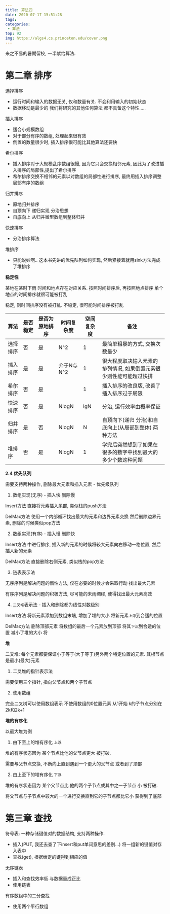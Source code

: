 ```yaml
---
title: 算法四
date: 2020-07-17 15:51:28
tags:
categories:
 - 算法
top: 92
img: https://algs4.cs.princeton.edu/cover.png
---
```


来之不易的暑期留校, 一半献给算法.

# 第二章 排序

选择排序
- 运行时间和输入的数据无关, 仅和数量有关.
不会利用输入的初始状态
- 数据移动是最少的
我们将研究的其他任何算法 都不具备这个特性.....

插入排序
- 适合小规模数组
- 对于部分有序的数组, 处理起来很有效
- 倒置的数量很少时, 插入排序很可能比其他算法还要快

希尔排序
- 插入排序对于大规模乱序数组很慢, 因为它只会交换相邻元素, 因此为了改进插入排序的局部性,提出了希尔排序
- 希尔排序交换不相邻的元素以对数组的局部性进行排序, 最终用插入排序调整局部有序的数组

归并排序
- 原地归并排序
- 自顶向下 递归实现 分治思想
- 自底向上 从归并微型数组到整体归并

快速排序
- 分治排序算法

堆排序
- 只能说妙啊.. 这本书先讲的优先队列如何实现, 然后紧接着就用sink方法完成了堆排序


**稳定性**

某地在某时下雨 时间和地点存在对应关系.
按照时间排序后, 再按照地点排序 单个地点的时间排序就很可能被打乱

稳定, 则时间排序没有被打乱. 不稳定, 很可能时间排序被打乱


| 算法     | 是否稳定 | 是否为原地排序 | 时间复杂度 | 空间复杂度 | 备注                                                               |
| -------- | -------- | -------------- | ---------- | ---------- | ------------------------------------------------------------------ |
| 选择排序 | 否       | 是             | N^2        | 1          | 最简单粗暴的方式, 交换次数最少                                     |
| 插入排序 | 是       | 是             | 介于N与N^2 | 1          | 很大程度取决输入元素的排列情况, 如果倒置元素很少则性能可能超过快排 |
| 希尔排序 | 否       | 是             |            | 1          | 插入排序的改良版, 改善了插入排序过于局限                           |
| 快速排序 | 否       | 是             | NlogN      | lgN        | 分治, 运行效率由概率保证                                           |
| 归并排序 | 是       | 否             | NlogN      | N          | 自顶向下(递归 分治)和自底向上(从局部到整体) 两种方法               |
| 堆排序   | 否       | 是             | NlogN      | 1          | 学完后突然想到了如果在很多的数字中找到最大的多少个数这种问题       |



**2.4 优先队列**

需要支持两种操作, 删除最大元素和插入元素  - 优先级队列


1. 数组实现(无序) - 插入快 删除慢

Insert方法 直接将元素插入尾部, 类似栈的push方法

DelMax方法 使用一个内部循环找出最大的元素和边界元素交换 然后删除边界元素, 删除的时候类似pop方法

2. 数组实现(有序) - 插入慢 删除快

Insert方法 中进行排序, 插入新的元素的时候将较大元素向右移动一格位置, 然后插入新的元素

DelMax方法 直接删除右侧元素, 类似栈的pop方法

3. 链表表示法

无序序列是解决问题的惰性方法, 仅在必要的时候才会采取行动 找出最大元素

有序序列是解决问题的积极方法, 尽可能的未雨绸缪, 使得找出最大元素高效

4. `二叉堆`表示法 - 插入和删除都为线性对数级别

Insert方法 将新元素添加到数组末端, 增加了堆的大小 将新元素`上浮`到合适的位置

DelMax方法 删除顶部元素 将数组的最后一个元素放到顶部 将其`下沉`到合适的位置 减小了堆的大小 将


**堆**

二叉堆: 每个元素都要保证小于等于(大于等于)另外两个特定位置的元素. 其根节点是最小(最大)元素

1. 二叉堆的指针表示法

需要使用三个指针, 指向父节点和两个子节点

2. 使用数组

完全二叉树可以使用数组表示 不使用数组的0位置元素 从1开始 k的子节点分别在2k和2k+1


**堆的有序化**

以最大堆为例

1. 由下至上的堆有序化 `上浮`

堆的有序状态因为 某个节点比他的父节点更大 被打破.

需要与父节点交换, 不断向上直到遇到一个更大的父节点 或者到了顶部

2. 由上至下的堆有序化 `下浮`

堆的有序状态因为 某个父节点比 他的两个子节点或其中之一子节点 小 被打破.

将父节点与子节点中较大的一个进行交换直到它的子节点都比它小 获得到了底部


# 第三章 查找

符号表: 一种存储键值对的数据结构, 支持两种操作. 
- 插入(PUT, 我还去查了下insert和put单词意思的差别...) 将一组新的键值对存入表中
- 查找(get), 根据给定的键得到相应的值

无序链表
- 插入和查找效率低  与数据量成正比
- 使用链表

有序数组中的二分查找
- 使用两个平行数组

